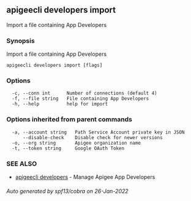 ## apigeecli developers import

Import a file containing App Developers

### Synopsis

Import a file containing App Developers

```
apigeecli developers import [flags]
```

### Options

```
  -c, --conn int      Number of connections (default 4)
  -f, --file string   File containing App Developers
  -h, --help          help for import
```

### Options inherited from parent commands

```
  -a, --account string   Path Service Account private key in JSON
      --disable-check    Disable check for newer versions
  -o, --org string       Apigee organization name
  -t, --token string     Google OAuth Token
```

### SEE ALSO

* [apigeecli developers](apigeecli_developers.md)	 - Manage Apigee App Developers

###### Auto generated by spf13/cobra on 26-Jan-2022
